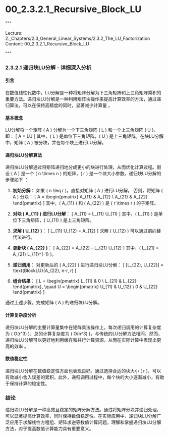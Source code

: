 # 00_2.3.2.1_Recursive_Block_LU

"""

Lecture: 2._Chapters/2.3_General_Linear_Systems/2.3.2_The_LU_Factorization
Content: 00_2.3.2.1_Recursive_Block_LU

"""

### 2.3.2.1 递归块LU分解 - 详细深入分析

#### 引言
在数值线性代数中，LU分解是一种将矩阵分解为下三角矩阵和上三角矩阵乘积的重要方法。递归块LU分解是一种利用矩阵块操作来提高计算效率的方法，通过递归算法，可以在保持高精度的同时，显著减少计算量 。

#### 基本概念
LU分解将一个矩阵 \( A \) 分解为一个下三角矩阵 \( L \) 和一个上三角矩阵 \( U \)，即：
\[ A = LU \]
其中，\( L \) 是单位下三角矩阵，\( U \) 是上三角矩阵。在块LU分解中，矩阵 \( A \) 被分块，并在每个块上进行LU分解。

#### 递归块LU分解算法
递归块LU分解通过将矩阵递归地分成更小的块进行处理，从而优化计算过程。假设 \( A \) 是一个 \( n \times n \) 的矩阵，\( r \) 是一个块大小参数。递归块LU分解的步骤如下 ：

1. **初始分解**：
   如果 \( n \leq r \)，直接对矩阵 \( A \) 进行LU分解。
   否则，将矩阵 \( A \) 分块：
   \[
   A = \begin{pmatrix}
   A_{11} & A_{12} \\
   A_{21} & A_{22}
   \end{pmatrix}
   \]
   其中，\( A_{11} \) 和 \( A_{22} \) 是 \( r \times r \) 的子矩阵。

2. **对块 \( A_{11} \) 进行LU分解**：
   \[
   A_{11} = L_{11} U_{11}
   \]
   其中，\( L_{11} \) 是单位下三角矩阵，\( U_{11} \) 是上三角矩阵。

3. **求解 \( U_{12} \)**：
   \[
   L_{11} U_{12} = A_{12}
   \]
   求解 \( U_{12} \) 可以通过前向替代法进行。

4. **更新块 \( A_{22} \)**：
   \[
   A_{22} = A_{22} - L_{21} U_{12}
   \]
   其中，\( L_{21} = A_{21} L_{11}^{-1} \)。

5. **递归调用**：
   对更新后的 \( A_{22} \) 进行递归块LU分解：
   \[
   [L_{22}, U_{22}] = \text{BlockLU}(A_{22}, n-r, r)
   \]

6. **组合结果**：
   \[
   L = \begin{pmatrix}
   L_{11} & 0 \\
   L_{21} & L_{22}
   \end{pmatrix}, \quad
   U = \begin{pmatrix}
   U_{11} & U_{12} \\
   0 & U_{22}
   \end{pmatrix}
   \]

通过上述步骤，完成矩阵 \( A \) 的递归块LU分解。

#### 计算复杂度分析
递归块LU分解的主要计算量集中在矩阵乘法操作上。每次递归调用的计算复杂度为 \( O(r^3) \)，总的计算复杂度为 \( O(n^3) \)，与传统的LU分解方法相同。然而，递归块LU分解可以更好地利用缓存和并行计算资源，从而在实际计算中表现出更高的效率  。

#### 数值稳定性
递归块LU分解在数值稳定性方面也表现良好。通过选择合适的块大小 \( r \)，可以有效减小舍入误差的累积。此外，递归调用过程中，每个块的大小逐渐减小，有助于保持计算的稳定性。

### 结论
递归块LU分解是一种高效且稳定的矩阵分解方法。通过将矩阵分块并递归处理，可以显著提高计算效率，同时保持数值稳定性。在实际应用中，递归块LU分解广泛应用于求解线性方程组、矩阵求逆等数值计算问题。理解和掌握递归块LU分解方法，对于提高数值计算能力具有重要意义。